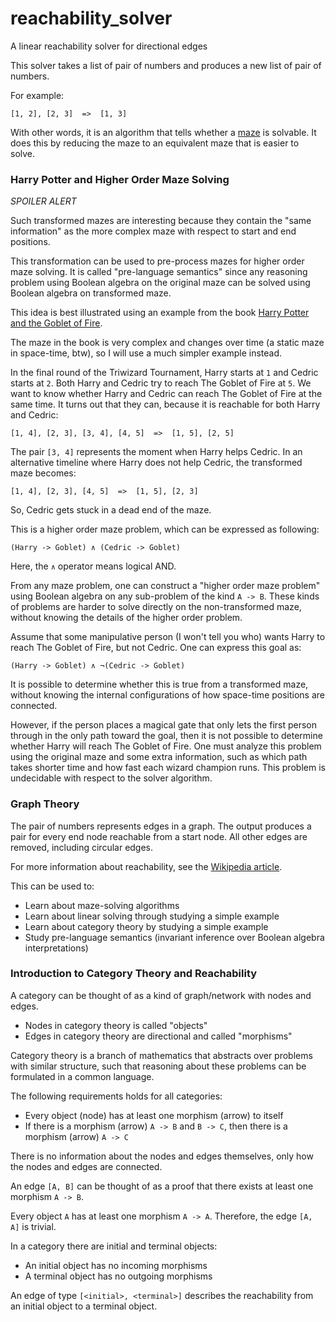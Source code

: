 # reachability_solver

A linear reachability solver for directional edges

This solver takes a list of pair of numbers and produces a new list of pair of numbers.

For example:

```text
[1, 2], [2, 3]  =>  [1, 3]
```

With other words, it is an algorithm that tells whether a
[maze](https://en.wikipedia.org/wiki/Maze) is solvable.
It does this by reducing the maze to an equivalent maze that is easier to solve.

### Harry Potter and Higher Order Maze Solving

*SPOILER ALERT*

Such transformed mazes are interesting because they contain the "same information"
as the more complex maze with respect to start and end positions.

This transformation can be used to pre-process mazes for higher order maze solving.
It is called "pre-language semantics" since any reasoning problem using Boolean algebra
on the original maze can be solved using Boolean algebra on transformed maze.

This idea is best illustrated using an example from the book
[Harry Potter and the Goblet of Fire](https://en.wikipedia.org/wiki/Harry_Potter_and_the_Goblet_of_Fire).

The maze in the book is very complex and changes over time (a static maze in space-time, btw),
so I will use a much simpler example instead.

In the final round of the Triwizard Tournament, Harry starts at `1` and Cedric starts at `2`.
Both Harry and Cedric try to reach The Goblet of Fire at `5`.
 We want to know whether Harry and Cedric can reach The Goblet of Fire at the same time.
It turns out that they can, because it is reachable for both Harry and Cedric:

```text
[1, 4], [2, 3], [3, 4], [4, 5]  =>  [1, 5], [2, 5]
```

The pair `[3, 4]` represents the moment when Harry helps Cedric.
In an alternative timeline where Harry does not help Cedric, the transformed maze becomes:

```text
[1, 4], [2, 3], [4, 5]  =>  [1, 5], [2, 3]
```

So, Cedric gets stuck in a dead end of the maze.

This is a higher order maze problem, which can be expressed as following:

```text
(Harry -> Goblet) ∧ (Cedric -> Goblet)
```

Here, the `∧` operator means logical AND.

From any maze problem, one can construct a "higher order maze problem" using
Boolean algebra on any sub-problem of the kind `A -> B`.
These kinds of problems are harder to solve directly on the non-transformed maze,
without knowing the details of the higher order problem.

Assume that some manipulative person (I won't tell you who)
wants Harry to reach The Goblet of Fire, but not Cedric.
One can express this goal as:

```text
(Harry -> Goblet) ∧ ¬(Cedric -> Goblet)
```

It is possible to determine whether this is true from a transformed maze,
without knowing the internal configurations of how space-time positions are connected.

However, if the person places a magical gate that only lets the first person through in the only
path toward the goal, then it is not possible to determine whether Harry will reach The Goblet of Fire.
One must analyze this problem using the original maze and some extra information,
such as which path takes shorter time and how fast each wizard champion runs.
This problem is undecidable with respect to the solver algorithm.

### Graph Theory

The pair of numbers represents edges in a graph.
The output produces a pair for every end node reachable from a start node.
All other edges are removed, including circular edges.

For more information about reachability, see the
[Wikipedia article](https://en.wikipedia.org/wiki/Reachability).

This can be used to:

- Learn about maze-solving algorithms
- Learn about linear solving through studying a simple example
- Learn about category theory by studying a simple example
- Study pre-language semantics (invariant inference over Boolean algebra interpretations)

### Introduction to Category Theory and Reachability

A category can be thought of as a kind of graph/network with nodes and edges.

- Nodes in category theory is called "objects"
- Edges in category theory are directional and called "morphisms"

Category theory is a branch of mathematics that abstracts over
problems with similar structure, such that reasoning about these
problems can be formulated in a common language.

The following requirements holds for all categories:

- Every object (node) has at least one morphism (arrow) to itself
- If there is a morphism (arrow) `A -> B` and `B -> C`, then
  there is a morphism (arrow) `A -> C`

There is no information about the nodes and edges themselves,
only how the nodes and edges are connected.

An edge `[A, B]` can be thought of as a proof that there exists
at least one morphism `A -> B`.

Every object `A` has at least one morphism `A -> A`.
Therefore, the edge `[A, A]` is trivial.

In a category there are initial and terminal objects:

- An initial object has no incoming morphisms
- A terminal object has no outgoing morphisms

An edge of type `[<initial>, <terminal>]` describes the reachability
from an initial object to a terminal object.
